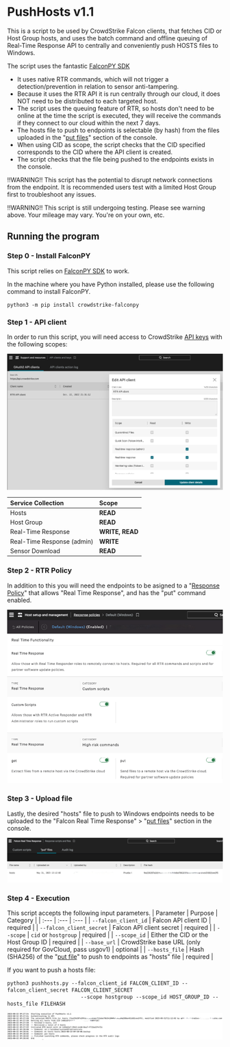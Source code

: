 # PushHosts v1.1

This is a script to be used by CrowdStrike Falcon clients, that fetches CID or Host Group hosts, and uses the batch command and offline queuing of Real-Time Response API to centrally and conveniently push HOSTS files to Windows.

The script uses the fantastic [FalconPY SDK](https://github.com/crowdstrike/falconpy)

- It uses native RTR commands, which will not trigger a detection/prevention in relation to sensor anti-tampering. 
- Because it uses the RTR API it is run centrally through our cloud, it does NOT need to be distributed to each targeted host. 
- The script uses the queuing feature of RTR, so hosts don't need to be online at the time the script is executed, they will receive the commands if they connect to our cloud within the next 7 days.
- The hosts file to push to endpoints is selectable (by hash) from the files uploaded in the "[put files](https://falcon.crowdstrike.com/real-time-response/scripts/put-files?)" section of the console.
- When using CID as scope, the script checks that the CID specified corresponds to the CID where the API client is created.
- The script checks that the file being pushed to the endpoints exists in the console.

‼️WARNING‼️
This script has the potential to disrupt network connections from the endpoint. It is recommended users test with a limited Host Group first to troubleshoot any issues.

‼️WARNING‼️
This script is still undergoing testing. Please see warning above. Your mileage may vary. You're on your own, etc.


## Running the program

### Step 0 - Install FalconPY

This script relies on [FalconPY SDK](https://github.com/crowdstrike/falconpy) to work.

In the machine where you have Python installed, please use the following command to install FalconPY.

```shell
python3 -m pip install crowdstrike-falconpy
```


### Step 1 - API client

In order to run this script, you will need access to CrowdStrike [API keys](https://falcon.crowdstrike.com/api-clients-and-keys/clients) with the following scopes:

![Step 1](./images/step1.png)

| Service Collection | Scope |
| :---- | :---- |
| Hosts | __READ__ |
| Host Group | __READ__ |
| Real-Time Response | __WRITE, READ__ |
| Real-Time Response (admin) | __WRITE__ |
| Sensor Download | __READ__ |

### Step 2 - RTR Policy

In addition to this you will need the endpoints to be asigned to a "[Response Policy](https://falcon.crowdstrike.com/configuration/sensor-update/policies)" that allows "Real Time Response", and has the "put" command enabled.

![Step 2](./images/step2.png)


### Step 3 - Upload file

Lastly, the desired "hosts" file to push to Windows endpoints needs to be uploaded to the "Falcon Real Time Response" > "[put files](https://falcon.crowdstrike.com/real-time-response/scripts/put-files?)" section in the console.

![Step 3](./images/step3.png)


### Step 4 - Execution

This script accepts the following input parameters.
| Parameter | Purpose | Category |
| :--- | :--- | :--- |
| `--falcon_client_id` | Falcon API client ID | required |
| `--falcon_client_secret` | Falcon API client secret | required |
| `--scope` | `cid` or `hostgroup` | required |
| `--scope_id` | Either the CID or the Host Group ID | required |
| `--base_url` | CrowdStrike base URL (only required for GovCloud, pass usgov1) | optional |
| `--hosts_file` | Hash (SHA256) of the "[put file](https://falcon.crowdstrike.com/real-time-response/scripts/put-files?)" to push to endpoints as "hosts" file | required |

If you want to push a hosts file:

```shell
python3 pushhosts.py --falcon_client_id FALCON_CLIENT_ID --falcon_client_secret FALCON_CLIENT_SECRET 
                        --scope hostgroup --scope_id HOST_GROUP_ID --hosts_file FILEHASH
```

![Execution](./images/step4.png)
